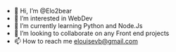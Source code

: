 - 👋 Hi, I’m @Elo2bear
- 👀 I’m interested in WebDev
- 🌱 I’m currently learning Python and Node.Js
- 💞️ I’m looking to collaborate on any Front end projects
- 📫 How to reach me elouisevb@gmail.com

<!---
Elo2bear/Elo2bear is a ✨ special ✨ repository because its `README.md` (this file) appears on your GitHub profile.
You can click the Preview link to take a look at your changes.
--->
